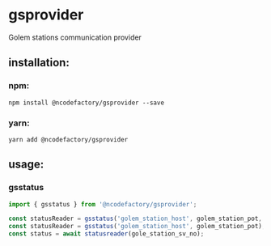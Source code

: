 # gsprovider #

Golem stations communication provider

## installation: ##

### npm: ###
```
npm install @ncodefactory/gsprovider --save
```

### yarn: ###
```
yarn add @ncodefactory/gsprovider
```

## usage: ##

### gsstatus

```js
import { gsstatus } from '@ncodefactory/gsprovider';

const statusReader = gsstatus('golem_station_host', golem_station_pot, connection_milliseconds_timeout);
const statusReader = gsstatus('golem_station_host', golem_station_pot); // timeout is default 3000 milliseconds
const status = await statusreader(gole_station_sv_no);

```
